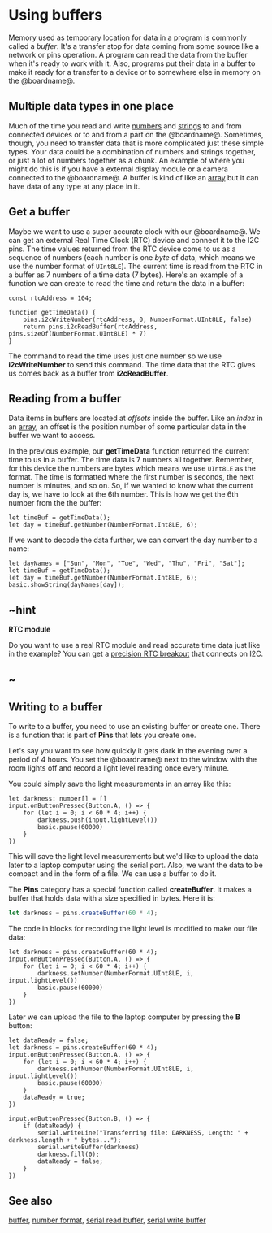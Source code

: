 # Using buffers

Memory used as temporary location for data in a program is commonly called a _buffer_. It's a transfer stop for data coming from some source like a network or pins operation. A program can read the data from the buffer when it's ready to work with it. Also, programs put their data in a buffer to make it ready for a transfer to a device or to somewhere else in memory on the @boardname@.

## Multiple data types in one place

Much of the time you read and write [numbers](/types/number) and [strings](/types/string) to and from connected devices or to and from a part on the @boardname@. Sometimes, though, you need to transfer data that is more complicated just these simple types. Your data could be a combination of numbers and strings together, or just a lot of numbers together as a chunk. An example of where you might do this is if you have a external display module or a camera connected to the @boardname@. A buffer is kind of like an [array](/types/array) but it can have data of any type at any place in it.

## Get a buffer

Maybe we want to use a super accurate clock with our @boardname@. We can get an external Real Time Clock (RTC) device and connect it to the I2C pins. The time values returned from the RTC device come to us as a sequence of numbers (each number is one _byte_ of data, which means we use the number format of `UInt8LE`). The current time is read from the RTC in a buffer as 7 numbers of a time data (7 bytes). Here's an example of a function we can create to read the time and return the data in a buffer:

```typescript-ignore
const rtcAddress = 104;

function getTimeData() {
    pins.i2cWriteNumber(rtcAddress, 0, NumberFormat.UInt8LE, false)
    return pins.i2cReadBuffer(rtcAddress, pins.sizeOf(NumberFormat.UInt8LE) * 7)
}
```

The command to read the time uses just one number so we use **i2cWriteNumber** to send this command. The time data that the RTC gives us comes back as a buffer from  **i2cReadBuffer**.

## Reading from a buffer

Data items in buffers are located at _offsets_ inside the buffer. Like an _index_ in an [array](/types/array), an offset is the position number of some particular data in the buffer we want to access.

In the previous example, our **getTimeData** function returned the current time to us in a buffer. The time data is 7 numbers all together. Remember, for this device the numbers are bytes which means we use `UInt8LE` as the format. The time is formatted where the first number is seconds, the next number is minutes, and so on. So, if we wanted to know what the current day is, we have to look at the 6th number. This is how we get the 6th number from the the buffer:

```typescript-ignore
let timeBuf = getTimeData();
let day = timeBuf.getNumber(NumberFormat.Int8LE, 6);
```

If we want to decode the data further, we can convert the day number to a name:

```typescript-ignore
let dayNames = ["Sun", "Mon", "Tue", "Wed", "Thu", "Fri", "Sat"];
let timeBuf = getTimeData();
let day = timeBuf.getNumber(NumberFormat.Int8LE, 6);
basic.showString(dayNames[day]);
```

## ~hint
**RTC module**

Do you want to use a real RTC module and read accurate time data just like in the example? You can get a [precision RTC breakout](https://www.adafruit.com/product/3013) that connects on I2C.
## ~

## Writing to a buffer

To write to a buffer, you need to use an existing buffer or create one. There is a function that is part of **Pins** that lets you create one.

Let's say you want to see how quickly it gets dark in the evening over  a period of 4 hours. You set the @boardname@ next to the window with the room lights off and record a light level reading once every minute.

You could simply save the light measurements in an array like this:

```blocks
let darkness: number[] = []
input.onButtonPressed(Button.A, () => {
    for (let i = 0; i < 60 * 4; i++) {
        darkness.push(input.lightLevel())
        basic.pause(60000)
    }
})
```

This will save the light level measurements but we'd like to upload the data later to a laptop computer using the serial port. Also, we want the data to be compact and in the form of a file. We can use a buffer to do it.

The **Pins** category has a special function called **createBuffer**. It makes a buffer that holds data with a size specified in bytes. Here it is:

```typescript
let darkness = pins.createBuffer(60 * 4);
```

The code in blocks for recording the light level is modified to make our file data:

```typescript-ignore
let darkness = pins.createBuffer(60 * 4);
input.onButtonPressed(Button.A, () => {
    for (let i = 0; i < 60 * 4; i++) {
        darkness.setNumber(NumberFormat.UInt8LE, i, input.lightLevel())
        basic.pause(60000)
    }
})
```

Later we can upload the file to the laptop computer by pressing the **B** button:

```typescript-ignore
let dataReady = false;
let darkness = pins.createBuffer(60 * 4);
input.onButtonPressed(Button.A, () => {
    for (let i = 0; i < 60 * 4; i++) {
        darkness.setNumber(NumberFormat.UInt8LE, i, input.lightLevel())
        basic.pause(60000)
    }
    dataReady = true;
})

input.onButtonPressed(Button.B, () => {
    if (dataReady) {
        serial.writeLine("Transferring file: DARKNESS, Length: " + darkness.length + " bytes...");
        serial.writeBuffer(darkness)
        darkness.fill(0);
        dataReady = false;
    }    
})
```

## See also

[buffer](/types/buffer), [number format](types/buffer/number-format),
[serial read buffer](/reference/serial/read-buffer), [serial write buffer](/reference/serial/write-buffer)